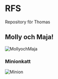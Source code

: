# RFS
Repository för Thomas

## Molly och Maja!
![MollyochMaja](https://cloud.shrekt.se/s/GmHMG9rBQtwY5Ww)

### Minionkatt
![Minion](https://octodex.github.com/images/minion.png)